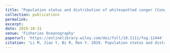 ```yaml
---
title: "Population status and distribution of whitespotted conger (Conger myriaster) in Yellow Sea: an important migratory species along coastal China with limited data"
collection: publications
permalink: 
excerpt: 
date: 2019-10-31
venue: 'Fisheries Oceanography'
paperurl: 'https://onlinelibrary.wiley.com/doi/full/10.1111/fog.12444'
citation: 'Li M, Jiao Y, Bi R, Ren Y. 2019. Population status and distribution of whitespotted conger (Conger myriaster) in Yellow Sea: an important migratory species along coastal China with limited data. Fisheries Oceanography, 29(1): 32–45.'
---
```

